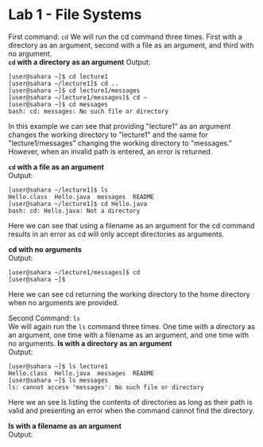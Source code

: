 # Lab 1 - File Systems

First command: `cd` 
We will run the cd command three times. First with a directory as an argument, second with a file as an argument, and
third with no argument.  
**`cd` with a directory as an argument**
Output:  
```
[user@sahara ~]$ cd lecture1
[user@sahara ~/lecture1]$ cd ..
[user@sahara ~]$ cd lecture1/messages
[user@sahara ~/lecture1/messages]$ cd ~
[user@sahara ~]$ cd messages
bash: cd: messages: No such file or directory
```
In this example we can see that providing "lecture1" as an argument changes the working directory to "lecture1" and the same for "lecture1/messages" changing the working directory to "messages." However, when an invalid path is entered, an error is returned.  

**`cd` with a file as an argument**  
Output:  
```
[user@sahara ~/lecture1]$ ls
Hello.class  Hello.java  messages  README
[user@sahara ~/lecture1]$ cd Hello.java
bash: cd: Hello.java: Not a directory
```
Here we can see that using a filename as an argument for the cd command results in an error as cd will
only accept directories as arguments.  

**cd with no arguments**  
Output:  
```
[user@sahara ~/lecture1/messages]$ cd
[user@sahara ~]$ 
```
Here we can see cd returning the working directory to the home directory when no arguments are provided.  

Second Command: `ls`  
We will again run the `ls` command three times. One time with a directory as an argument, one time with a filename as an argument, and one time with no arguments.
**ls with a directory as an argument**  
Output:  
```
[user@sahara ~]$ ls lecture1
Hello.class  Hello.java  messages  README
[user@sahara ~]$ ls messages
ls: cannot access 'messages': No such file or directory
```
Here we an see ls listing the contents of directories as long as their path is valid and presenting an error when the command cannot find the directory.  

**ls with a filename as an argument**  
Output:  
```

```

